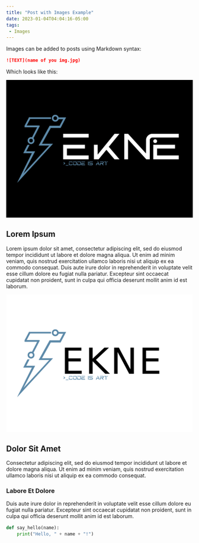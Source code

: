 ```yaml
---
title: "Post with Images Example"
date: 2023-01-04T04:04:16-05:00
tags:
 - Images
---
```


Images can be added to posts using Markdown syntax:

```md
![TEXT](name of you img.jpg)
```

Which looks like this:

![TEKNE Club Logo](logo.jpg)

## Lorem Ipsum

Lorem ipsum dolor sit amet, consectetur adipiscing elit, sed do eiusmod tempor incididunt ut labore et dolore magna aliqua. Ut enim ad minim veniam, quis nostrud exercitation ullamco laboris nisi ut aliquip ex ea commodo consequat. Duis aute irure dolor in reprehenderit in voluptate velit esse cillum dolore eu fugiat nulla pariatur. Excepteur sint occaecat cupidatat non proident, sunt in culpa qui officia deserunt mollit anim id est laborum.

![TEKNE Club Logo](LogoJPG.jpg)

## Dolor Sit Amet

Consectetur adipiscing elit, sed do eiusmod tempor incididunt ut labore et dolore magna aliqua. Ut enim ad minim veniam, quis nostrud exercitation ullamco laboris nisi ut aliquip ex ea commodo consequat.


### Labore Et Dolore

Duis aute irure dolor in reprehenderit in voluptate velit esse cillum dolore eu fugiat nulla pariatur. Excepteur sint occaecat cupidatat non proident, sunt in culpa qui officia deserunt mollit anim id est laborum.

```python
def say_hello(name):
    print("Hello, " + name + "!")
```